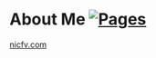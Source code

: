 # About Me [![Pages](https://github.com/nicfv/Me/actions/workflows/pages.yml/badge.svg)](https://github.com/nicfv/Me/actions/workflows/pages.yml)

[nicfv.com](https://nicfv.com/)

